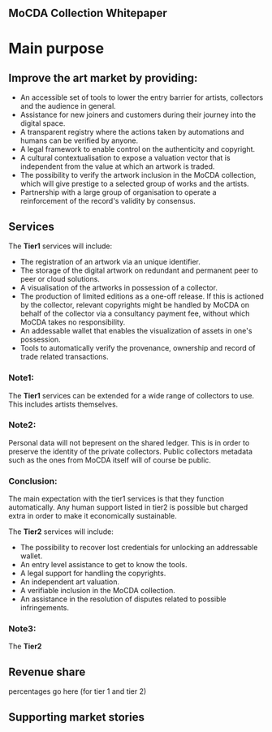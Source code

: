 MoCDA Collection Whitepaper
---------------------------

# Main purpose

## Improve the art market by providing:

- An accessible set of tools to lower the entry barrier for artists, collectors and the audience in general.
- Assistance for new joiners and customers during their journey into the digital space.
- A transparent registry where the actions taken by automations and humans can be verified by anyone.
- A legal framework to enable control on the authenticity and copyright.
- A cultural contextualisation to expose a valuation vector that is independent from the value at which an artwork is traded.
- The possibility to verify the artwork inclusion in the MoCDA collection, which will give prestige to a selected group of works and the artists.
- Partnership with a large group of organisation to operate a reinforcement of the record's validity by consensus.

## Services

The **Tier1** services will include:

- The registration of an artwork via an unique identifier.
- The storage of the digital artwork on redundant and permanent peer to peer or cloud solutions.
- A visualisation of the artworks in possession of a collector.
- The production of limited editions as a one-off release. If this is actioned by the collector, relevant copyrights might be handled by MoCDA on behalf of the collector via a consultancy payment fee, without which MoCDA takes no responsibility. 
- An addessable wallet that enables the visualization of assets in one's possession.
- Tools to automatically verify the provenance, ownership and record of trade related transactions.

### Note1: 
The **Tier1** services can be extended for a wide range of collectors to use. This includes artists themselves.
### Note2:
Personal data will not bepresent on the shared ledger. This is in order to preserve the identity of the private collectors. Public collectors metadata such as the ones from MoCDA itself will of course be public.
### Conclusion: 
The main expectation with the tier1 services is that they function automatically. Any human support listed in tier2 is possible but charged extra in order to make it economically sustainable.

The **Tier2** services will include:

- The possibility to recover lost credentials for unlocking an addressable wallet.
- An entry level assistance to get to know the tools.
- A legal support for handling the copyrights.
- An independent art valuation.
- A verifiable inclusion in the MoCDA collection.
- An assistance in the resolution of disputes related to possible infringements.

### Note3:
The **Tier2**


## Revenue share
percentages go here (for tier 1 and tier 2)

## Supporting market stories 
